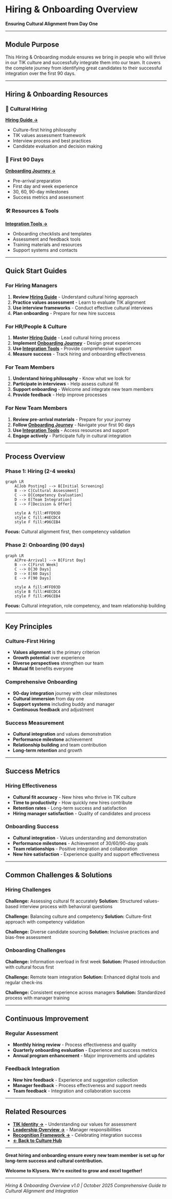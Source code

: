 # Hiring & Onboarding Overview

**Ensuring Cultural Alignment from Day One**

---

## Module Purpose

This Hiring & Onboarding module ensures we bring in people who will thrive in our TIK culture and successfully integrate them into our team. It covers the complete journey from identifying great candidates to their successful integration over the first 90 days.

---

## Hiring & Onboarding Resources

### 🎯 Cultural Hiring
**[Hiring Guide →](./Hiring-Guide.md)**
- Culture-first hiring philosophy
- TIK values assessment framework
- Interview process and best practices
- Candidate evaluation and decision making

### 🚀 First 90 Days
**[Onboarding Journey →](./Onboarding-Journey.md)**
- Pre-arrival preparation
- First day and week experience
- 30, 60, 90-day milestones
- Success metrics and assessment

### 🛠️ Resources & Tools
**[Integration Tools →](./Integration-Tools.md)**
- Onboarding checklists and templates
- Assessment and feedback tools
- Training materials and resources
- Support systems and contacts

---

## Quick Start Guides

### For Hiring Managers
1. **Review [Hiring Guide](./Hiring-Guide.md)** - Understand cultural hiring approach
2. **Practice values assessment** - Learn to evaluate TIK alignment
3. **Use interview frameworks** - Conduct effective cultural interviews
4. **Plan onboarding** - Prepare for new hire success

### For HR/People & Culture
1. **Master [Hiring Guide](./Hiring-Guide.md)** - Lead cultural hiring process
2. **Implement [Onboarding Journey](./Onboarding-Journey.md)** - Design great experiences
3. **Use [Integration Tools](./Integration-Tools.md)** - Provide comprehensive support
4. **Measure success** - Track hiring and onboarding effectiveness

### For Team Members
1. **Understand hiring philosophy** - Know what we look for
2. **Participate in interviews** - Help assess cultural fit
3. **Support onboarding** - Welcome and integrate new team members
4. **Provide feedback** - Help improve processes

### For New Team Members
1. **Review pre-arrival materials** - Prepare for your journey
2. **Follow [Onboarding Journey](./Onboarding-Journey.md)** - Navigate your first 90 days
3. **Use [Integration Tools](./Integration-Tools.md)** - Access resources and support
4. **Engage actively** - Participate fully in cultural integration

---

## Process Overview

### Phase 1: Hiring (2-4 weeks)
```mermaid
graph LR
    A[Job Posting] --> B[Initial Screening]
    B --> C[Cultural Assessment]
    C --> D[Competency Evaluation]
    D --> E[Team Integration]
    E --> F[Decision & Offer]

    style A fill:#FFD93D
    style C fill:#4ECDC4
    style F fill:#96CEB4
```

**Focus:** Cultural alignment first, then competency validation

### Phase 2: Onboarding (90 days)
```mermaid
graph LR
    A[Pre-Arrival] --> B[First Day]
    B --> C[First Week]
    C --> D[30 Days]
    D --> E[60 Days]
    E --> F[90 Days]

    style A fill:#FFD93D
    style B fill:#4ECDC4
    style F fill:#96CEB4
```

**Focus:** Cultural integration, role competency, and team relationship building

---

## Key Principles

### Culture-First Hiring
- **Values alignment** is the primary criterion
- **Growth potential** over experience
- **Diverse perspectives** strengthen our team
- **Mutual fit** benefits everyone

### Comprehensive Onboarding
- **90-day integration** journey with clear milestones
- **Cultural immersion** from day one
- **Support systems** including buddy and manager
- **Continuous feedback** and adjustment

### Success Measurement
- **Cultural integration** and values demonstration
- **Performance milestone** achievement
- **Relationship building** and team contribution
- **Long-term retention** and growth

---

## Success Metrics

### Hiring Effectiveness
- **Cultural fit accuracy** - New hires who thrive in TIK culture
- **Time to productivity** - How quickly new hires contribute
- **Retention rates** - Long-term success and satisfaction
- **Hiring manager satisfaction** - Quality of candidates and process

### Onboarding Success
- **Cultural integration** - Values understanding and demonstration
- **Performance milestones** - Achievement of 30/60/90-day goals
- **Team relationships** - Positive integration and collaboration
- **New hire satisfaction** - Experience quality and support effectiveness

---

## Common Challenges & Solutions

### Hiring Challenges
**Challenge:** Assessing cultural fit accurately
**Solution:** Structured values-based interview process with behavioral questions

**Challenge:** Balancing culture and competency
**Solution:** Culture-first approach with competency validation

**Challenge:** Diverse candidate sourcing
**Solution:** Inclusive practices and bias-free assessment

### Onboarding Challenges
**Challenge:** Information overload in first week
**Solution:** Phased introduction with cultural focus first

**Challenge:** Remote team integration
**Solution:** Enhanced digital tools and regular check-ins

**Challenge:** Consistent experience across managers
**Solution:** Standardized process with manager training

---

## Continuous Improvement

### Regular Assessment
- **Monthly hiring review** - Process effectiveness and quality
- **Quarterly onboarding evaluation** - Experience and success metrics
- **Annual program enhancement** - Major improvements and updates

### Feedback Integration
- **New hire feedback** - Experience and suggestion collection
- **Manager feedback** - Process effectiveness and support needs
- **Team feedback** - Integration and collaboration success

---

## Related Resources

- **[TIK Identity →](../Culture/TIK-Identity.md)** - Understanding our values for assessment
- **[Leadership Overview →](../Leadership/_Overview.md)** - Manager responsibilities
- **[Recognition Framework →](../Recognition-Rituals/Recognition-Framework.md)** - Celebrating integration success
- **[← Back to Culture Hub](../Culture-Hub.md)**

---

**Great hiring and onboarding ensure every new team member is set up for long-term success and cultural contribution.**

**Welcome to Klysera. We're excited to grow and excel together!**

---

*Hiring & Onboarding Overview v1.0 | October 2025*
*Comprehensive Guide to Cultural Alignment and Integration*